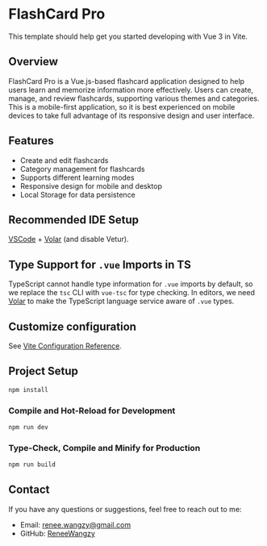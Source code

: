 # FlashCard Pro

This template should help get you started developing with Vue 3 in Vite.


## Overview
FlashCard Pro is a Vue.js-based flashcard application designed to help users learn and memorize information more effectively. Users can create, manage, and review flashcards, supporting various themes and categories. This is a mobile-first application, so it is best experienced on mobile devices to take full advantage of its responsive design and user interface.


## Features
- Create and edit flashcards
- Category management for flashcards
- Supports different learning modes
- Responsive design for mobile and desktop
- Local Storage for data persistence


## Recommended IDE Setup

[VSCode](https://code.visualstudio.com/) + [Volar](https://marketplace.visualstudio.com/items?itemName=Vue.volar) (and disable Vetur).

## Type Support for `.vue` Imports in TS

TypeScript cannot handle type information for `.vue` imports by default, so we replace the `tsc` CLI with `vue-tsc` for type checking. In editors, we need [Volar](https://marketplace.visualstudio.com/items?itemName=Vue.volar) to make the TypeScript language service aware of `.vue` types.

## Customize configuration

See [Vite Configuration Reference](https://vitejs.dev/config/).

## Project Setup

```sh
npm install
```

### Compile and Hot-Reload for Development

```sh
npm run dev
```

### Type-Check, Compile and Minify for Production

```sh
npm run build
```
## Contact
If you have any questions or suggestions, feel free to reach out to me:
- Email: renee.wangzy@gmail.com
- GitHub: [ReneeWangzy](https://github.com/ReneeWangzy)

